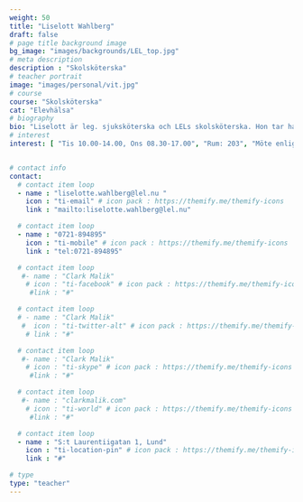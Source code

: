 ```yaml
---
weight: 50
title: "Liselott Wahlberg"
draft: false
# page title background image
bg_image: "images/backgrounds/LEL_top.jpg"
# meta description
description : "Skolsköterska"
# teacher portrait
image: "images/personal/vit.jpg"
# course
course: "Skolsköterska"
cat: "Elevhälsa"
# biography
bio: "Liselott är leg. sjuksköterska och LELs skolsköterska. Hon tar hand om allt från hälsokontroller till individuell kontakt med elever."
# interest
interest: [ "Tis 10.00-14.00, Ons 08.30-17.00", "Rum: 203", "Möte enligt överenskommelse"]


# contact info
contact:
  # contact item loop
  - name : "liselotte.wahlberg@lel.nu "
    icon : "ti-email" # icon pack : https://themify.me/themify-icons
    link : "mailto:liselotte.wahlberg@lel.nu"

  # contact item loop
  - name : "0721-894895"
    icon : "ti-mobile" # icon pack : https://themify.me/themify-icons
    link : "tel:0721-894895"

  # contact item loop
   #- name : "Clark Malik"
    # icon : "ti-facebook" # icon pack : https://themify.me/themify-icons
     #link : "#"

  # contact item loop
  # - name : "Clark Malik"
   #  icon : "ti-twitter-alt" # icon pack : https://themify.me/themify-icons
    # link : "#"

  # contact item loop
   #- name : "Clark Malik"
    # icon : "ti-skype" # icon pack : https://themify.me/themify-icons
     #link : "#"

  # contact item loop
   #- name : "clarkmalik.com"
    # icon : "ti-world" # icon pack : https://themify.me/themify-icons
     #link : "#"

  # contact item loop
  - name : "S:t Laurentiigatan 1, Lund"
    icon : "ti-location-pin" # icon pack : https://themify.me/themify-icons
    link : "#"

# type
type: "teacher"
---
```

